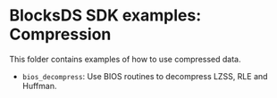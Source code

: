 # BlocksDS SDK examples: Compression

This folder contains examples of how to use compressed data.

- `bios_decompress`: Use BIOS routines to decompress LZSS, RLE and Huffman.
